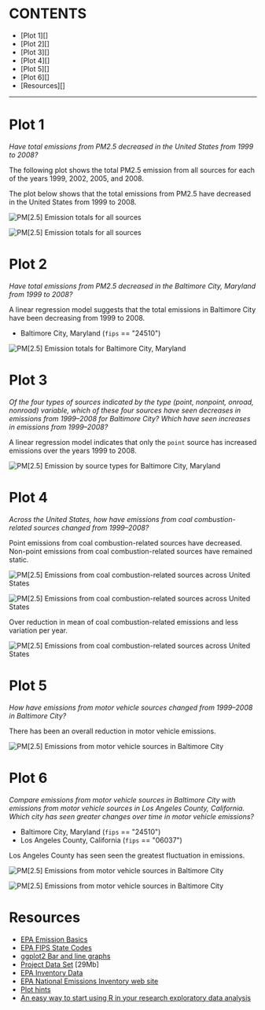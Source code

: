 CONTENTS
========

* [Plot 1][]
* [Plot 2][]
* [Plot 3][]
* [Plot 4][]
* [Plot 5][]
* [Plot 6][]
* [Resources][]

-----

Plot 1
======

*Have total emissions from PM2.5 decreased in the United States from 1999 to
2008?*

The following plot shows the total PM2.5 emission from all sources for each of
the years 1999, 2002, 2005, and 2008.

The plot below shows that the total emissions from PM2.5 have decreased in the
United States from 1999 to 2008.

![PM[2.5] Emission totals for all sources](plot1.png)

![PM[2.5] Emission totals for all sources](plot1-1.png)

Plot 2
======

*Have total emissions from PM2.5 decreased in the Baltimore City,
Maryland from 1999 to 2008?*

A linear regression model suggests that the total emissions in Baltimore City
have been decreasing from 1999 to 2008.

* Baltimore City, Maryland (`fips` == "24510")

![PM[2.5] Emission totals for Baltimore City, Maryland](plot2.png)

Plot 3
======

*Of the four types of sources indicated by the type (point, nonpoint, onroad,
nonroad) variable, which of these four sources have seen decreases in emissions
from 1999–2008 for Baltimore City? Which have seen increases in emissions from
1999–2008?*

A linear regression model indicates that only the `point` source has
increased emissions over the years 1999 to 2008.

![PM[2.5] Emission by source types for Baltimore City, Maryland](plot3.png)

Plot 4
======

*Across the United States, how have emissions from coal combustion-related
sources changed from 1999–2008?*

Point emissions from coal combustion-related sources have decreased. Non-point
emissions from coal combustion-related sources have remained static.

![PM[2.5] Emissions from coal combustion-related sources across United States](plot4.png)

![PM[2.5] Emissions from coal combustion-related sources across United States](plot4-1.png)

Over reduction in mean of coal combustion-related emissions and less variation per year.

![PM[2.5] Emissions from coal combustion-related sources across United States](plot4-2.png)

Plot 5
======

*How have emissions from motor vehicle sources changed from 1999–2008 in
Baltimore City?*

There has been an overall reduction in motor vehicle emissions.

![PM[2.5] Emissions from motor vehicle sources in Baltimore City](plot5.png)

Plot 6
======

*Compare emissions from motor vehicle sources in Baltimore City with emissions
from motor vehicle sources in Los Angeles County, California. Which city has
seen greater changes over time in motor vehicle emissions?*

* Baltimore City, Maryland (`fips` == "24510")
* Los Angeles County, California (`fips` == "06037")

Los Angeles County has seen seen the greatest fluctuation in emissions.

![PM[2.5] Emissions from motor vehicle sources in Baltimore City](plot6.png)

![PM[2.5] Emissions from motor vehicle sources in Baltimore City](plot6-1.png)

Resources
=========

* [EPA Emission Basics](http://www.epa.gov/air/emissions/basic.htm)
* [EPA FIPS State Codes](http://www.epa.gov/envirofw/html/codes/state.html)
* [ggplot2 Bar and line graphs](http://www.cookbook-r.com/Graphs/Bar_and_line_graphs_(ggplot2)/)
* [Project Data Set](https://d396qusza40orc.cloudfront.net/exdata%2Fdata%2FNEI_data.zip) [29Mb]
* [EPA Inventory Data](http://www.epa.gov/ttn/chief/net/2002inventory.html#inventorydata)
* [EPA National Emissions Inventory web site](http://www.epa.gov/ttn/chief/eiinformation.html)
* [Plot hints](https://www.stat.auckland.ac.nz/~paul/RGraphics/chapter3.html)
* [An easy way to start using R in your research exploratory data analysis](http://bitesizebio.com/19666/an-easy-way-to-start-using-r-in-your-research-exploratory-data-analysis/)
